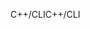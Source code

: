 <span data-ttu-id="d6d1f-101">C++/CLI</span><span class="sxs-lookup"><span data-stu-id="d6d1f-101">C++/CLI</span></span>
